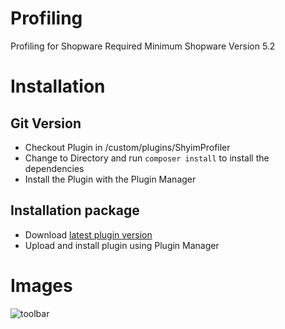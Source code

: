 # Profiling
Profiling for Shopware
Required Minimum Shopware Version 5.2

# Installation
## Git Version
* Checkout Plugin in /custom/plugins/ShyimProfiler
* Change to Directory and run `composer install` to install the dependencies
* Install the Plugin with the Plugin Manager

## Installation package
* Download [latest plugin version](https://github.com/shyim/shopware-profiler/releases/download/1.0.4/ShyimProfiler.zip)
* Upload and install plugin using Plugin Manager

# Images
![toolbar](http://i.imgur.com/1F5d8jj.jpg)
